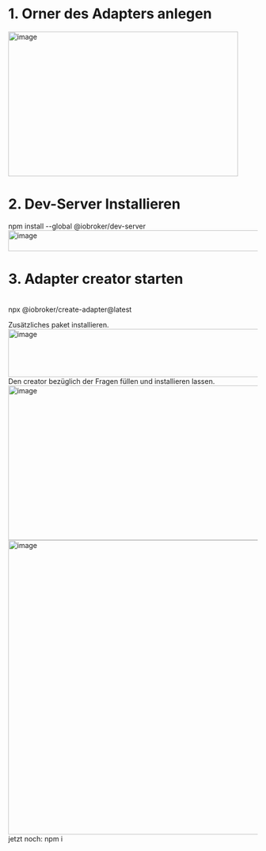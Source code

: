 # 1. Orner des Adapters anlegen
<img width="464" height="292" alt="image" src="https://github.com/user-attachments/assets/444026f8-8896-48c3-ab4d-2a4dbc992119" />

# 2. Dev-Server Installieren
npm install --global @iobroker/dev-server
<br>
<img width="776" height="42" alt="image" src="https://github.com/user-attachments/assets/c9934b75-b52f-46fe-aa5d-f2e01ae873bc" />

# 3. Adapter creator starten
<br>
npx @iobroker/create-adapter@latest

Zusätzliches paket installieren.<br>
<img width="703" height="97" alt="image" src="https://github.com/user-attachments/assets/9ba43816-eb96-4e31-87ee-1396e66b6246" />
<br>
Den creator bezüglich der Fragen füllen und installieren lassen.
<br>
<img width="840" height="312" alt="image" src="https://github.com/user-attachments/assets/429ca955-17d2-44cb-ac12-73c296fec7ff" />
<img width="909" height="594" alt="image" src="https://github.com/user-attachments/assets/ce51f0a2-6837-42fc-a645-eea4a768e314" />
jetzt noch:  npm i
